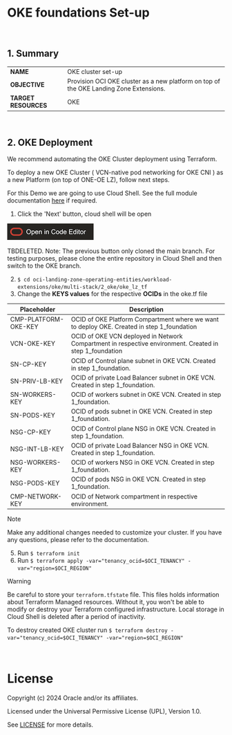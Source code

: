 # OKE foundations Set-up <!-- omit from toc -->
&nbsp; 

## **1. Summary**

|                      |                                                       |
| -------------------- | ----------------------------------------------------- |
| **NAME**         | OKE cluster set-up                                    |
| **OBJECTIVE**        | Provision OCI OKE cluster as a new platform on top of the OKE Landing Zone Extensions. |
| **TARGET RESOURCES** | OKE                                                  |

&nbsp; 

## **2. OKE Deployment**

We recommend automating the OKE Cluster deployment using Terraform. 

To deploy a new OKE Cluster ( VCN-native pod networking for OKE CNI ) as a new Platform (on top of ONE-OE LZ), follow next steps.

For this Demo we are going to use Cloud Shell. See the full module documentation [here](https://github.com/oracle-terraform-modules/terraform-oci-oke/tree/main/examples) if required.

1. Click the 'Next' button, cloud shell will be open

[![Open in Code Editor](https://raw.githubusercontent.com/oracle-devrel/oci-code-editor-samples/main/images/open-in-code-editor.png)](https://cloud.oracle.com/?region=home&cs_repo_url=https://github.com/oci-landing-zones/oci-landing-zone-operating-entities.git&cs_branch=master&cs_readme_path=workload-extensions/oke/multi-stack/2_oke/README.md&cs_open_ce=false)

TBDELETED. Note: The previous button only cloned the main branch. For testing purposes, please clone the entire repository in Cloud Shell and then switch to the OKE branch.

2. `$ cd oci-landing-zone-operating-entities/workload-extensions/oke/multi-stack/2_oke/oke_lz_tf`
3. Change the **KEYS values** for the respective **OCIDs** in the oke.tf file 

| Placeholder | Description |
| --- | --- |
| CMP-PLATFORM-OKE-KEY | OCID of OKE Platform Compartment where we want to deploy OKE. Created in step 1_foundation |
| VCN-OKE-KEY | OCID of OKE VCN deployed in Network Compartment in respective environment. Created in step 1_foundation |
| SN-CP-KEY | OCID of Control plane subnet in OKE VCN. Created in step 1_foundation. |    
| SN-PRIV-LB-KEY | OCID of private Load Balancer subnet in OKE VCN. Created in step 1_foundation. |
| SN-WORKERS-KEY | OCID of workers subnet in OKE VCN. Created in step 1_foundation. |
| SN-PODS-KEY | OCID of pods subnet in OKE VCN. Created in step 1_foundation. |
| NSG-CP-KEY | OCID of Control plane NSG in OKE VCN. Created in step 1_foundation. | 
| NSG-INT-LB-KEY | OCID of private Load Balancer NSG in OKE VCN. Created in step 1_foundation. |
| NSG-WORKERS-KEY | OCID of workers NSG in OKE VCN. Created in step 1_foundation. |
| NSG-PODS-KEY | OCID of pods NSG in OKE VCN. Created in step 1_foundation. |
| CMP-NETWORK-KEY | OCID of Network compartment in respective environment.

> [!NOTE]
> Make any additional changes needed to customize your cluster. If you have any questions, please refer to the documentation.

5. Run `$ terraform init`
6. Run `$ terraform apply -var="tenancy_ocid=$OCI_TENANCY" -var="region=$OCI_REGION" `

> [!WARNING]
> Be careful to store your `terraform.tfstate` file. This files holds information about Terraform Managed resources. Without it, you won't be able to modify or destroy your Terraform configured infrastructure. Local storage in Cloud Shell is deleted after a period of inactivity.
>
>  To destroy created OKE cluster run `$ terraform destroy -var="tenancy_ocid=$OCI_TENANCY" -var="region=$OCI_REGION" `

&nbsp;

# License <!-- omit from toc -->

Copyright (c) 2024 Oracle and/or its affiliates.

Licensed under the Universal Permissive License (UPL), Version 1.0.

See [LICENSE](/LICENSE) for more details.

